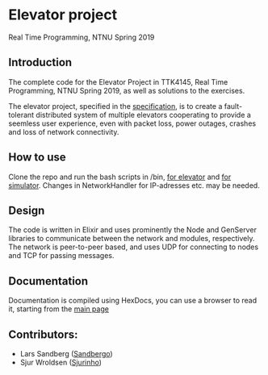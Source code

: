 
Elevator project
===
Real Time Programming, NTNU Spring 2019 

Introduction
---

The complete code for the Elevator Project in TTK4145, Real Time Programming, NTNU Spring 2019, as well as solutions to the exercises. 

The elevator project, specified in the [specification](SPECIFICATION.md), is to create a fault-tolerant distributed  system of multiple elevators cooperating to provide a seemless user experience, even with packet loss, power outages, crashes and loss of network connectivity.


How to use
---

Clone the repo and run the bash scripts in /bin, [for elevator](/bin/run_elevator.sh) and [for simulator](/bin/sim_run_elevator.sh). Changes in NetworkHandler for IP-adresses etc. may be needed.


Design
---

The code is written in Elixir and uses prominently the Node and GenServer libraries to communicate between the network and modules, respectively. The network is peer-to-peer based, and uses UDP for connecting to nodes and TCP for passing messages. 


Documentation
---

Documentation is compiled using HexDocs, you can use a browser to read it, starting from the [main page](/doc/index.html)


Contributors:
---
 - Lars Sandberg ([Sandbergo](https://github.com/sandbergo))
 - Sjur Wroldsen ([Sjurinho](https://github.com/sjurinho))